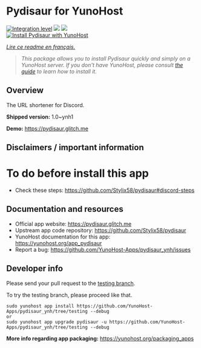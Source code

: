 <!--
N.B.: This README was automatically generated by https://github.com/YunoHost/apps/tree/master/tools/README-generator
It shall NOT be edited by hand.
-->

# Pydisaur for YunoHost

[![Integration level](https://dash.yunohost.org/integration/pydisaur.svg)](https://dash.yunohost.org/appci/app/pydisaur) ![](https://ci-apps.yunohost.org/ci/badges/pydisaur.status.svg) ![](https://ci-apps.yunohost.org/ci/badges/pydisaur.maintain.svg)  
[![Install Pydisaur with YunoHost](https://install-app.yunohost.org/install-with-yunohost.svg)](https://install-app.yunohost.org/?app=pydisaur)

*[Lire ce readme en français.](./README_fr.md)*

> *This package allows you to install Pydisaur quickly and simply on a YunoHost server.
If you don't have YunoHost, please consult [the guide](https://yunohost.org/#/install) to learn how to install it.*

## Overview

The URL shortener for Discord.

**Shipped version:** 1.0~ynh1

**Demo:** https://pydisaur.glitch.me

## Disclaimers / important information

# To do before install this app
* Check these steps: https://github.com/Stylix58/pydisaur#discord-steps

## Documentation and resources

* Official app website: https://pydisaur.glitch.me
* Upstream app code repository: https://github.com/Stylix58/pydisaur
* YunoHost documentation for this app: https://yunohost.org/app_pydisaur
* Report a bug: https://github.com/YunoHost-Apps/pydisaur_ynh/issues

## Developer info

Please send your pull request to the [testing branch](https://github.com/YunoHost-Apps/pydisaur_ynh/tree/testing).

To try the testing branch, please proceed like that.
```
sudo yunohost app install https://github.com/YunoHost-Apps/pydisaur_ynh/tree/testing --debug
or
sudo yunohost app upgrade pydisaur -u https://github.com/YunoHost-Apps/pydisaur_ynh/tree/testing --debug
```

**More info regarding app packaging:** https://yunohost.org/packaging_apps